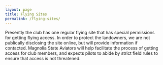```yaml
---
layout: page
title: Flying Sites
permalink: /flying-sites/
---
```


Presently the club has one regular flying site that has special permissions for getting flying access.
In order to protect the landowners, we are not publically disclosing the site online, but will provide information if contacted.
Magnolia State Aviators will help facilitate the process of getting access for club members, and expects pilots to abide by strict field rules to ensure that access is not threatened.
